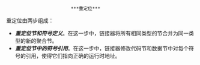 							***重定位***

重定位由两步组成：

- ***重定位节和符号定义***。在这一步中，链接器将所有相同类型的节合并为同一类型的新的聚合节。
- ***重定位节中的符号引用***。在这一步中，链接器修改代码节和数据节中对每个符号的引用，使得它们指向正确的运行时地址。
